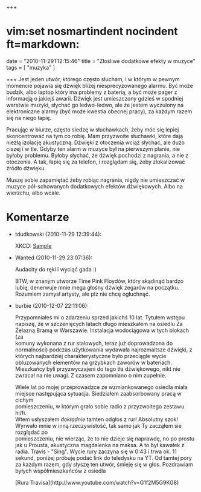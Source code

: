 +++
# vim:set nosmartindent nocindent ft=markdown:
date = "2010-11-29T12:15:46"
title = "Złośliwe dodatkowe efekty w muzyce"
tags = [ "muzyka" ]

+++
Jest jeden utwór, którego często słucham, i w którym w pewnym momencie pojawia
się dźwięk bliżej niesprecyzowanego alarmu. Być może budzik, albo laptop który
ma problemy z baterią, a być może pager z informacją o jakiejś awarii. Dźwięk
jest umieszczony gdzieś w spodniej warstwie muzyki, słychać go ledwo-ledwo,
ale że jestem wyczulony na elektroniczne alarmy (być może kwestia obecnej
pracy), za każdym razem się na niego łapię.

Pracując w biurze, często siedzę w słuchawkach, żeby móc się lepiej
skoncentrować na tym co robię. Mam przyzwoite słuchawki, które dają niezłą
izolację akustyczną. Dźwięki z otoczenia wciąż słychać, ale dużo ciszej i w
tle. Gdyby ten alarm w muzyce był na pierwszym planie, nie byłoby problemu.
Byłoby słychać, że dźwięk pochodzi z nagrania, a nie z otoczenia. A tak, łapię
się za telefon, i rozglądam się, żeby zlokalizować źródło dźwięku.

Muszę sobie zapamiętać żeby robiąc nagrania, nigdy nie umieszczać w muzyce
pół-schowanych dodatkowych efektów dźwiękowych. Albo na wierzchu, albo wcale.

# Komentarze

* tdudkowski (2010-11-29 12:39:44): <p>XKCD: <a href="http://xkcd.com/780/"
  rel="nofollow">Sample</a></p>
* Wanted (2010-11-29 23:07:36): <p>Audacity do ręki i wyciąć gada :)</p>
  <p>BTW, w znanym utworze Time Pink Floydów, który skądinąd bardzo lubię,
  denerwuje mnie mega głośny dźwięk zegarów na początku. Rozumiem zamysł
  artysty, ale plz nie chcę ogłuchnąć.</p>
* burbie (2010-12-07 22:11:06): <p>Przypomniałeś mi o zdarzeniu sprzed jakichś
  10 lat. Tytułem wstępu napiszę, że w szczenięcych latach długo mieszkałem na
  osiedlu Za<br /> Żelazną Bramą w Warszawie. Instalacja wodociągowa w tych
  blokach (za<br /> komuny wykonana z rur stalowych, teraz już doprowadzona do
  normalności) podczas użytkowania wydawała najrozmaitsze dźwięki, z których
  najbardziej charakterystyczne było przeciągłe wycie obluzowanych elementów na
  grzybkach zaworów w bateriach. Mieszkańcy byli przyzwyczajeni do tego tła
  dźwiękowego, nikt nie zwracał na nie uwagi. Z czasem zapomniano o nim
  zupełnie.</p>  <p>Wiele lat po mojej przeprowadzce ze wzmiankowanego osiedla
  miała miejsce następująca sytuacja. Siedziałem zaabsorbowany pracą w cichym<br
  /> pomieszczeniu, w którym grało sobie radio z przyzwoitego zestawu hi/fi.<br
  /> Wtem usłyszałem <em>dokładnie</em> tamten odgłos z rur! Absolutny szok!
  Wyrwało mnie w inną rzeczywistość, tak samo jak Ty zacząłem sie rozglądać
  po<br /> pomieszczeniu, nie wierząc, że to nie dzieje się naprawdę, no po
  prostu jak u Prousta, akustyczna magdalenka na maksa. A to był kawałek z
  radia. Travis - "Sing". Wycie rury zaczyna się w 0:43 i trwa ok. 11<br />
  sekund, poniżej próbuję podać link do teledysku na YT. Od tamtej pory za
  każdym razem, gdy słyszę ten utwór, śmieję się w głos. Pozdrawiam byłych
  współmieszkańców z osiedla </p>
  <p>[Rura Travisa](http://www.youtube.com/watch?v=G1f2M5G9KG8)</p>
